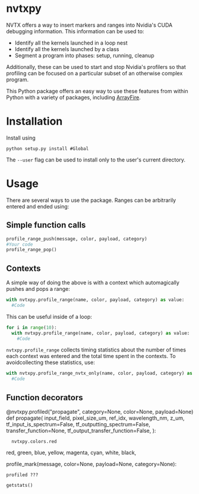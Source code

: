 nvtxpy
======

NVTX offers a way to insert markers and ranges into Nvidia's CUDA debugging information. This information can be used to:

 * Identify all the kernels launched in a loop nest
 * Identify all the kernels launched by a class
 * Segment a program into phases: setup, running, cleanup

Additionally, these can be used to start and stop Nvidia's profilers so that profiling can be focused on a particular subset of an otherwise complex program.

This Python package offers an easy way to use these features from within Python with a variety of packages, including [ArrayFire](https://github.com/arrayfire/arrayfire).



Installation
============

Install using

    python setup.py install #Global

The `--user` flag can be used to install only to the user's current directory.



Usage
============

There are several ways to use the package. Ranges can be arbitrarily entered and ended using:


Simple function calls
---------------------

```python
profile_range_push(message, color, payload, category)
#Your code
profile_range_pop()
```


Contexts
---------------------

A simple way of doing the above is with a context which automagically pushes and pops a range:

```python
with nvtxpy.profile_range(name, color, payload, category) as value:
  #Code
```

This can be useful inside of a loop:

```python
for i in range(10):
  with nvtxpy.profile_range(name, color, payload, category) as value:
    #Code
```

`nvtxpy.profile_range` collects timing statistics about the number of times each context was entered and the total time spent in the contexts. To avoidcollecting these statistics, use:

```python
with nvtxpy.profile_range_nvtx_only(name, color, payload, category) as value:
  #Code
```


Function decorators
-------------------


@nvtxpy.profiled("propagate", category=None, color=None, payload=None)
def propagate( input_field, pixel_size_um, ref_idx, wavelength_nm, z_um,
               tf_input_is_spectrum=False, tf_outputting_spectrum=False,
               transfer_function=None, tf_output_transfer_function=False,
             ):



      nvtxpy.colors.red
 red, green, blue, yellow, magenta, cyan, white, black,


profile_mark(message, color=None, payload=None, category=None):



    profiled ???

    getstats()



